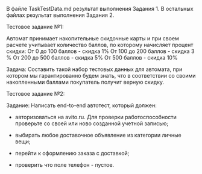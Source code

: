 В файле TaskTestData.md результат выполнения Задания 1.
В остальных файлах результат выполнения Задания 2.

Тестовое задание №1:

Автомат принимает накопительные скидочные карты и при своем расчете учитывает количество баллов, по которому начисляет процент скидки: От 0 до 100 баллов - скидка 1% От 100 до 200 баллов - скидка 3 % От 200 до 500 баллов - скидка 5% От 500 баллов - скидка 10%

Задача: Составить такой набор тестовых данных для автомата, при котором мы гарантированно будем знать, что в соответствии со своими накопленными баллами покупатель получит верную скидку. 


Тестовое задание №2:

Задание: Написать end-to-end автотест, который должен:

- авторизоваться на avito.ru. Для проверки работоспособности проверьте со своей или ново созданной учетной записью;

- выбирать любое доставочное объявление из категории личные вещи;

- перейти к оформлению заказа с доставкой;

- проверить что поле телефон - пустое.
